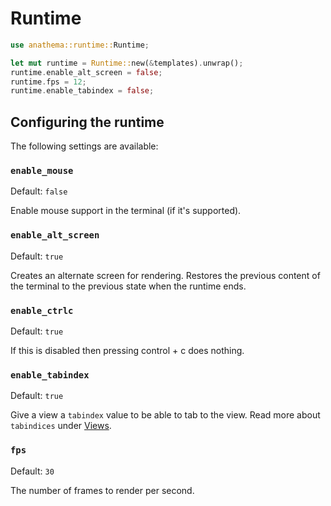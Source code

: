 # Runtime

```rust
use anathema::runtime::Runtime;

let mut runtime = Runtime::new(&templates).unwrap();
runtime.enable_alt_screen = false;
runtime.fps = 12;
runtime.enable_tabindex = false;
```

## Configuring the runtime

The following settings are available:

### `enable_mouse`

Default: `false`

Enable mouse support in the terminal (if it's supported).


### `enable_alt_screen`

Default: `true`

Creates an alternate screen for rendering. 
Restores the previous content of the terminal to the previous state 
when the runtime ends.

### `enable_ctrlc`

Default: `true` 

If this is disabled then pressing control + c does nothing.

### `enable_tabindex`

Default: `true`

Give a view a `tabindex` value to be able to tab to the view. 
Read more about `tabindices` under [Views](./views.md).

### `fps`

Default: `30`

The number of frames to render per second.

